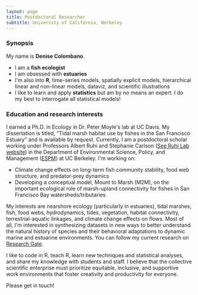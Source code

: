 ```yaml
---
layout: page
title: Postdoctoral Researcher
subtitle: University of California, Berkeley
---
```


### Synopsis

My name is **Denise Colombano**. 

- I am a **fish ecologist**
- I am obsessed with **estuaries**
- I'm also into **R**, time-series models, spatially explicit models, hierarchical linear and non-linear models, dataviz, and scientific illustrations
- I like to learn and apply **statistics** but am by no means an expert. I do my best to interrogate all statistical models!


### Education and research interests

I earned a Ph.D. in Ecology in Dr. Peter Moyle's lab at UC Davis. My dissertation is titled, "Tidal marsh habitat use by fishes in the San Francisco Estuary" and is available by request. Currently, I am a postdoctoral scholar working under Professors Albert Ruhi and Stephanie Carlson ([See Ruhi Lab website](https://nature.berkeley.edu/ruhilab/lab-members/denise-colombano/)) in the Department of Environmental Science, Policy, and Management ([ESPM](https://ourenvironment.berkeley.edu/)) at UC Berkeley. I'm working on:

- Climate change effects on long-term fish community stability, food web structure, and predator-prey dynamics
- Developing a conceptual model, Mount to Marsh (M2M), on the important ecological role of marsh-upland connectivity for fishes in San Francisco Bay watersheds/tributaries

My interests are nearshore ecology (particularly in estuaries), tidal marshes, fish, food webs, hydrodynamics, tides, vegetation, habitat connectivity, terrestrial-aquatic linkages, and climate change effects on flows. Most of all, I'm interested in synthesizing datasets in new ways to better understand the natural history of species and their behavioral adaptations to dynamic marine and estuarine environments. You can follow my current research on [Research Gate](https://www.researchgate.net/profile/Denise_Colombano).

I like to code in R, teach R, learn new techniques and statistical analyses, and share my knowledge with students and staff. I believe that the collective scientific enterprise must prioritize equitable, inclusive, and supportive work environments that foster creativity and productivity for everyone.

Please get in touch!

